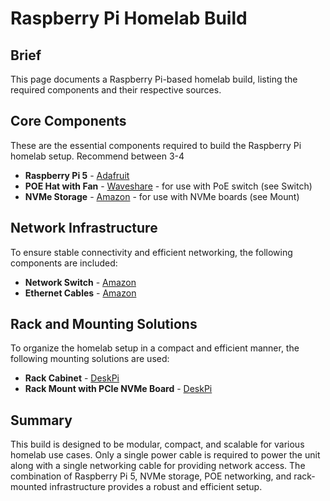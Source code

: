 # Raspberry Pi Homelab Build

## Brief

This page documents a Raspberry Pi-based homelab build, listing the required components and their respective sources.

## Core Components

These are the essential components required to build the Raspberry Pi homelab setup. Recommend between 3-4

- **Raspberry Pi 5** - [Adafruit](https://www.adafruit.com/product/5812)
- **POE Hat with Fan** - [Waveshare](https://www.waveshare.com/poe-hat-f.htm) - for use with PoE switch (see Switch)
- **NVMe Storage** - [Amazon](https://www.amazon.com/gp/product/B07XHMB5GP/) - for use with NVMe boards (see Mount)

## Network Infrastructure

To ensure stable connectivity and efficient networking, the following components are included:

- **Network Switch** - [Amazon](https://www.amazon.com/gp/product/B08FCQ8BRC/)
- **Ethernet Cables** - [Amazon](https://www.amazon.com/gp/product/B00FTGETWK/)

## Rack and Mounting Solutions

To organize the homelab setup in a compact and efficient manner, the following mounting solutions are used:

- **Rack Cabinet** - [DeskPi](https://deskpi.com/products/deskpi-rackmate-t1-rackmount-10-inch-4u-server-cabinet-for-network-servers-audio-and-video-equipment?variant=44577297367196)
- **Rack Mount with PCIe NVMe Board** - [DeskPi](https://deskpi.com/products/deskpi-rackmate-10-inch-2u-rack-mount-with-pcie-nvme-board-for-raspberry-pi-5-4b?variant=44571403223196)

## Summary

This build is designed to be modular, compact, and scalable for various homelab use cases.
 Only a single power cable is required to power the unit along with a single networking cable for providing network access.
 The combination of Raspberry Pi 5, NVMe storage, POE networking, and rack-mounted infrastructure provides a robust and efficient setup.
